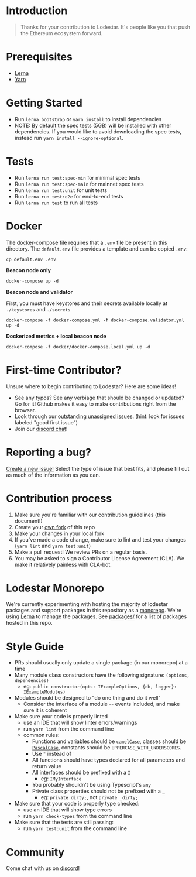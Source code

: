 # Introduction

> Thanks for your contribution to Lodestar. It's people like you that push the Ethereum ecosystem forward.

# Prerequisites

- [Lerna](https://github.com/lerna/lerna)
- [Yarn](https://yarnpkg.com/)

# Getting Started

- Run `lerna bootstrap` or `yarn install` to install dependencies
- NOTE: By default the spec tests (5GB) will be installed with other dependencies. If you would like to avoid downloading the spec tests, instead run `yarn install --ignore-optional`.

# Tests

- Run `lerna run test:spec-min` for minimal spec tests
- Run `lerna run test:spec-main` for mainnet spec tests
- Run `lerna run test:unit` for unit tests
- Run `lerna run test:e2e` for end-to-end tests
- Run `lerna run test` to run all tests

# Docker

The docker-compose file requires that a `.env` file be present in this directory. The `default.env` file provides a template and can be copied `.env`:

```
cp default.env .env
```

**Beacon node only**

```
docker-compose up -d
```

**Beacon node and validator**

First, you must have keystores and their secrets available locally at `./keystores` and `./secrets`

```
docker-compose -f docker-compose.yml -f docker-compose.validator.yml up -d
```

**Dockerized metrics + local beacon node**

```
docker-compose -f docker/docker-compose.local.yml up -d
```

# First-time Contributor?

Unsure where to begin contributing to Lodestar? Here are some ideas!

- See any typos? See any verbiage that should be changed or updated? Go for it! Github makes it easy to make contributions right from the browser.
- Look through our [outstanding unassigned issues](https://github.com/ChainSafe/lodestar/issues?q=is%3Aopen+is%3Aissue+no%3Aassignee). (hint: look for issues labeled "good first issue")
- Join our [discord chat](https://discord.gg/aMxzVcr)!

# Reporting a bug?

[Create a new issue!](https://github.com/ChainSafe/lodestar/issues/new/choose) Select the type of issue that best fits, and please fill out as much of the information as you can.

# Contribution process

1. Make sure you're familiar with our contribution guidelines (this document!)
2. Create your [own fork](https://github.com/ChainSafe/lodestar/fork) of this repo
3. Make your changes in your local fork
4. If you've made a code change, make sure to lint and test your changes (`yarn lint` and `yarn test:unit`)
5. Make a pull request! We review PRs on a regular basis.
6. You may be asked to sign a Contributor License Agreement (CLA). We make it relatively painless with CLA-bot.

# Lodestar Monorepo

We're currently experimenting with hosting the majority of lodestar packages and support packages in this repository as a [monorepo](https://en.wikipedia.org/wiki/Monorepo). We're using [Lerna](https://lerna.js.org/) to manage the packages.
See [packages/](https://github.com/ChainSafe/lodestar/tree/master/packages) for a list of packages hosted in this repo.

# Style Guide

- PRs should usually only update a single package (in our monorepo) at a time
- Many module class constructors have the following signature: `(options, dependencies)`
  - eg: `public constructor(opts: IExampleOptions, {db, logger}: IExampleModules)`
- Modules should be designed to "do one thing and do it well"
  - Consider the interface of a module -- events included, and make sure it is coherent
- Make sure your code is properly linted
  - use an IDE that will show linter errors/warnings
  - run `yarn lint` from the command line
  - common rules:
    - Functions and variables should be [`camelCase`](https://en.wikipedia.org/wiki/Camel_case), classes should be [`PascalCase`](http://wiki.c2.com/?PascalCase), constants should be `UPPERCASE_WITH_UNDERSCORES`.
    - Use `"` instead of `'`
    - All functions should have types declared for all parameters and return value
    - All interfaces should be prefixed with a `I`
      - eg: `IMyInterface`
    - You probably shouldn't be using Typescript's `any`
    - Private class properties should not be prefixed with a `_`
      - eg: `private dirty;`, not `private _dirty;`
- Make sure that your code is properly type checked:
  - use an IDE that will show type errors
  - run `yarn check-types` from the command line
- Make sure that the tests are still passing:
  - run `yarn test:unit` from the command line

# Community

Come chat with us on [discord](https://discord.gg/aMxzVcr)!
